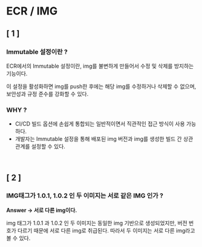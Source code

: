 # **ECR / IMG**

## **[ 1 ]**
### **Immutable 설정이란 ?**

ECR에서의 Immutable 설정이란, img를 불변하게 만들어서 수정 및 삭제를 방지하는 기능이다.

이 설정을 활성화하면 img를 push한 후에는 해당 img를 수정하거나 삭제할 수 없으며, 보안성과 규정 준수를 강화할 수 있다.

### **WHY ?**

- CI/CD 빌드 옵션에 손쉽게 통합되는 일반적이면서 직관적인 접근 방식이 사용 가능하다.
- 개발자는 Immutable 설정을 통해 배포된 img 버전과 img를 생성한 빌드 간 상관 관계를 설정할 수 있다.

<br>

## **[ 2 ]**
### **IMG태그가 1.0.1, 1.0.2 인 두 이미지는 서로 같은 IMG 인가 ?**
**Answer → 서로 다른 img이다.**

img 태그가 1.0.1 과 1.0.2 인 두 이미지는 동일한 img 기반으로 생성되었지만, 버전 번호가 다르기 때문에 서로 다른 img로 취급된다. 따라서 두 이미지는 서로 다른 img라고 볼 수 있다.